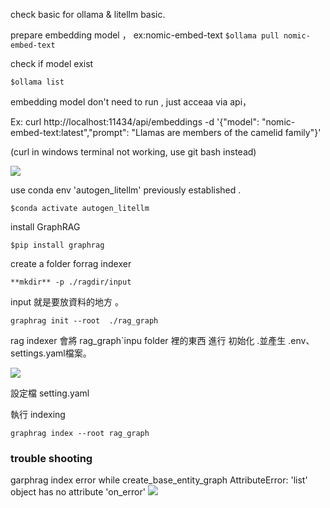 check basic  for ollama & litellm basic.

prepare embedding model ， ex:nomic-embed-text
`$ollama pull nomic-embed-text`

check if model exist

`$ollama list`

embedding model don't need to run , just acceaa via api，

Ex: curl http://localhost:11434/api/embeddings -d '{"model": "nomic-embed-text:latest","prompt": "Llamas are members of the camelid family"}'

(curl in windows terminal not working, use git bash instead)

![](../assets/2024-12-14-14-57-53.png)


use conda env 'autogen_litellm' previously established .

`$conda activate autogen_litellm `

install GraphRAG

`$pip install graphrag`

create a folder forrag indexer

`**mkdir** -p ./ragdir/input`

input 就是要放資料的地方 。

`graphrag init --root  ./rag_graph`

rag indexer 會將 rag_graph`inpu folder 裡的東西 進行 初始化 .並產生 .env、settings.yaml檔案。

![](../assets/2024-12-07-14-21-43.png)

設定檔 setting.yaml

執行 indexing

`graphrag index --root rag_graph`

### trouble shooting

garphrag index  error while    create_base_entity_graph AttributeError: 'list' object has no attribute 'on_error'
![](../assets/2024-12-08-10-03-08.png)
